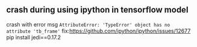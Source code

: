 ## crash during using ipython in tensorflow model
crash with error msg `AttributeError: 'TypeError' object has no attribute 'tb_frame'`
fix:https://github.com/ipython/ipython/issues/12677
pip install jedi==0.17.2
